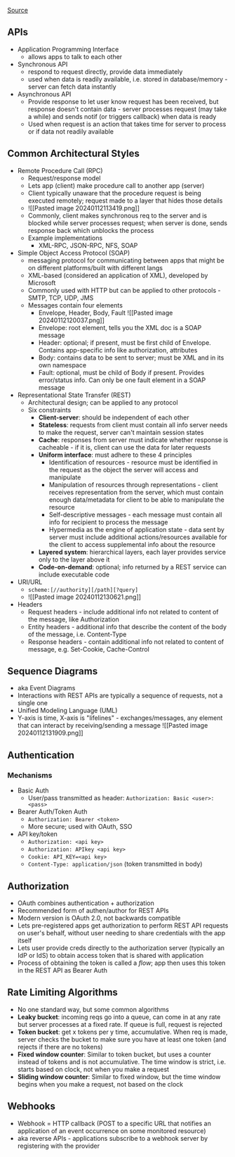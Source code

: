 [Source](https://www.netacad.com/courses/infrastructure-automation/devnet-associate)
## APIs
- Application Programming Interface
	- allows apps to talk to each other
- Synchronous API
	- respond to request directly, provide data immediately
	- used when data is readily available, i.e. stored in database/memory - server can fetch data instantly
- Asynchronous API
	- Provide response to let user know request has been received, but response doesn't contain data - server processes request (may take a while) and sends notif (or triggers callback) when data is ready
	- Used when request is an action that takes time for server to process or if data not readily available
## Common Architectural Styles
- Remote Procedure Call (RPC)
	- Request/response model
	- Lets app (client) make procedure call to another app (server)
	- Client typically unaware that the procedure request is being executed remotely; request made to a layer that hides those details
	- ![[Pasted image 20240112113419.png]]
	- Commonly, client makes synchronous req to the server and is blocked while server processes request; when server is done, sends response back which unblocks the process
	- Example implementations
		- XML-RPC, JSON-RPC, NFS, SOAP
- Simple Object Access Protocol (SOAP)
	- messaging protocol for communicating between apps that might be on different platforms/built with different langs
	- XML-based (considered an application of XML), developed by Microsoft
	- Commonly used with HTTP but can be applied to other protocols - SMTP, TCP, UDP, JMS
	- Messages contain four elements
		- Envelope, Header, Body, Fault ![[Pasted image 20240112120037.png]]
		- Envelope: root element, tells you the XML doc is a SOAP message
		- Header: optional; if present, must be first child of Envelope. Contains app-specific info like authorization, attributes
		- Body: contains data to be sent to server; must be XML and in its own namespace
		- Fault: optional, must be child of Body if present. Provides error/status info. Can only be one fault element in a SOAP message
- Representational State Transfer (REST)
	- Architectural design; can be applied to any protocol
	- Six constraints
		- **Client-server**: should be independent of each other
		- **Stateless**: requests from client must contain all info server needs to make the request, server can't maintain session states
		- **Cache**: responses from server must indicate whether response is cacheable - if it is, client can use the data for later requests
		- **Uniform interface**: must adhere to these 4 principles
			- Identification of resources - resource must be identified in the request as the object the server will access and manipulate
			- Manipulation of resources through representations - client receives representation from the server, which must contain enough data/metadata for client to be able to manipulate the resource
			- Self-descriptive messages - each message must contain all info for recipient to process the message
			- Hypermedia as the engine of application state - data sent by server must include additional actions/resources available for the client to access supplemental info about the resource
		- **Layered system**: hierarchical layers, each layer provides service only to the layer above it
		- **Code-on-demand**: optional; info returned by a REST service can include executable code
- URI/URL
	- `scheme:[//authority][/path][?query]`
	- ![[Pasted image 20240112130621.png]]
- Headers
	- Request headers - include additional info not related to content of the message, like Authorization
	- Entity headers - additional info that describe the content of the body of the message, i.e. Content-Type
	- Response headers - contain additional info not related to content of message, e.g. Set-Cookie, Cache-Control

## Sequence Diagrams
- aka Event Diagrams
- Interactions with REST APIs are typically a sequence of requests, not a single one
- Unified Modeling Language (UML)
- Y-axis is time, X-axis is "lifelines" - exchanges/messages, any element that can interact by receiving/sending a message
![[Pasted image 20240112131909.png]]

## Authentication
### Mechanisms
- Basic Auth
	- User/pass transmitted as header: `Authorization: Basic <user>:<pass>`
- Bearer Auth/Token Auth
	- `Authorization: Bearer <token>`
	- More secure; used with OAuth, SSO
- API key/token
	- `Authorization: <api key>` 
	- `Authorization: APIkey <api key>`
	- `Cookie: API_KEY=<api key>`
	- `Content-Type: application/json` (token transmitted in body)

## Authorization
- OAuth combines authentication + authorization
- Recommended form of authen/author for REST APIs
- Modern version is OAuth 2.0, not backwards compatible
- Lets pre-registered apps get authorization to perform REST API requests on user's behalf, without user needing to share credentials with the app itself
- Lets user provide creds directly to the authorization server (typically an IdP or IdS) to obtain access token that is shared with application
- Process of obtaining the token is called a *flow*; app then uses this token in the REST API as Bearer Auth

## Rate Limiting Algorithms
- No one standard way, but some common algorithms
- **Leaky bucket**: incoming reqs go into a queue, can come in at any rate but server processes at a fixed rate. If queue is full, request is rejected
- **Token bucket**: get x tokens per y time, accumulative. When req is made, server checks the bucket to make sure you have at least one token (and rejects if there are no tokens)
- **Fixed window counter**: Similar to token bucket, but uses a counter instead of tokens and is not accumulative. The time window is strict, i.e. starts based on clock, not when you make a request 
- **Sliding window counter**: Similar to fixed window, but the time window begins when you make a request, not based on the clock

## Webhooks
- Webhook = HTTP callback (POST to a specific URL that notifies an application of an event occurrence on some monitored resource)
- aka reverse APIs - applications subscribe to a webhook server by registering with the provider